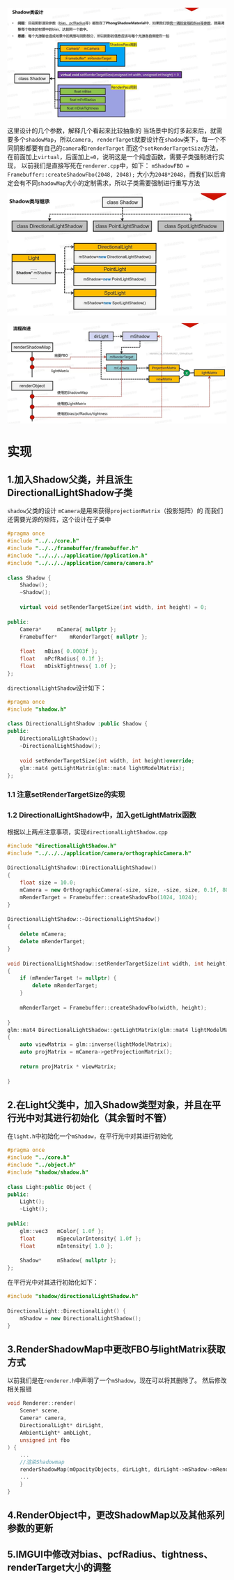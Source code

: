 ![输入图片说明](/imgs/2025-02-26/aL4BSM1rT8dVSror.png)

这里设计的几个参数，解释几个看起来比较抽象的
当场景中的灯多起来后，就需要多个`shadowMap`，所以`camera, renderTarget`就要设计在`shadow`类下，每一个不同阴影都要有自己的`camera`和`renderTarget`
而这个`setRenderTargetSize`方法，在前面加上`virtual`，后面加上`=0`，说明这是一个纯虚函数，需要子类强制进行实现，
以前我们是直接写死在`renderer.cpp`中，如下：
`mShadowFBO = Framebuffer::createShadowFbo(2048, 2048);`
大小为`2048*2048`，而我们以后肯定会有不同`shadowMap`大小的定制需求，所以子类需要强制进行重写方法

![输入图片说明](/imgs/2025-02-26/DsjfF0lOja219sUp.png)

![输入图片说明](/imgs/2025-02-26/mfl7Gdi2fZhSKIvj.png)

# 实现
## 1.加入Shadow父类，并且派生DirectionalLightShadow子类
`shadow`父类的设计
`mCamera`是用来获得`projectionMatrix`（投影矩阵）的
而我们还需要光源的矩阵，这个设计在子类中
```cpp
#pragma once
#include "../../core.h"
#include "../../framebuffer/framebuffer.h"
#include "../../../application/Application.h"
#include "../../../application/camera/camera.h"

class Shadow {
	Shadow();
	~Shadow();

	virtual void setRenderTargetSize(int width, int height) = 0;

public:
	Camera*		mCamera{ nullptr };
	Framebuffer*	mRenderTarget{ nullptr };

	float	mBias{ 0.0003f };
	float	mPcfRadius{ 0.1f };
	float	mDiskTightness{ 1.0f };
};
```
`directionalLightShadow`设计如下：
```cpp
#pragma once
#include "shadow.h"

class DirectionalLightShadow :public Shadow {
public:
	DirectionalLightShadow();
	~DirectionalLightShadow();

	void setRenderTargetSize(int width, int height)override;
	glm::mat4 getLightMatrix(glm::mat4 lightModelMatrix);
};
```
### 1.1 注意setRenderTargetSize的实现
### 1.2 DirectionalLightShadow中，加入getLightMatrix函数
根据以上两点注意事项，实现`directionalLightShadow.cpp`
```cpp
#include "directionalLightShadow.h"
#include "../../../application/camera/orthographicCamera.h"

DirectionalLightShadow::DirectionalLightShadow()
{
	float size = 10.0;
	mCamera = new OrthographicCamera(-size, size, -size, size, 0.1f, 80.0f);
	mRenderTarget = Framebuffer::createShadowFbo(1024, 1024);
}

DirectionalLightShadow::~DirectionalLightShadow()
{
	delete mCamera;
	delete mRenderTarget;
}

void DirectionalLightShadow::setRenderTargetSize(int width, int height)
{
	if (mRenderTarget != nullptr) {
		delete mRenderTarget;
	}

	mRenderTarget = Framebuffer::createShadowFbo(width, height);

}
glm::mat4 DirectionalLightShadow::getLightMatrix(glm::mat4 lightModelMatrix)
{
	auto viewMatrix = glm::inverse(lightModelMatrix);
	auto projMatrix = mCamera->getProjectionMatrix();

	return projMatrix * viewMatrix;

}
```
## 2.在Light父类中，加入Shadow类型对象，并且在平行光中对其进行初始化（其余暂时不管）	
在`light.h`中初始化一个`mShadow`，在平行光中对其进行初始化
```cpp
#pragma once
#include "../core.h"
#include "../object.h"
#include "shadow/shadow.h"

class Light:public Object {
public:
	Light();
	~Light();

public:
	glm::vec3	mColor{ 1.0f };
	float		mSpecularIntensity{ 1.0f };
	float		mIntensity{ 1.0 };

	Shadow*		mShadow{ nullptr };
};
```
在平行光中对其进行初始化如下：
```cpp
#include "shadow/directionalLightShadow.h"

DirectionalLight::DirectionalLight() {
	mShadow = new DirectionalLightShadow();
}
```
## 3.RenderShadowMap中更改FBO与lightMatrix获取方式
以前我们是在`renderer.h`中声明了一个`mShadow`，现在可以将其删除了。
然后修改相关报错
```cpp
void Renderer::render(
	Scene* scene, 
	Camera* camera,
	DirectionalLight* dirLight,
	AmbientLight* ambLight,
	unsigned int fbo
) {
	...
	//渲染Shadowmap
	renderShadowMap(mOpacityObjects, dirLight, dirLight->mShadow->mRenderTarget);
	...
	}
}
```
## 4.RenderObject中，更改ShadowMap以及其他系列参数的更新
## 5.IMGUI中修改对bias、pcfRadius、tightness、renderTarget大小的调整
<!--stackedit_data:
eyJoaXN0b3J5IjpbNDYwNzQxMDAzLC0yNTc4MTQ3OTIsLTE4Mj
gwMjAzMDEsLTEwMzA2Mjc3NzYsOTI1MjI3NjM3LDQ2Njc1NjUx
NF19
-->